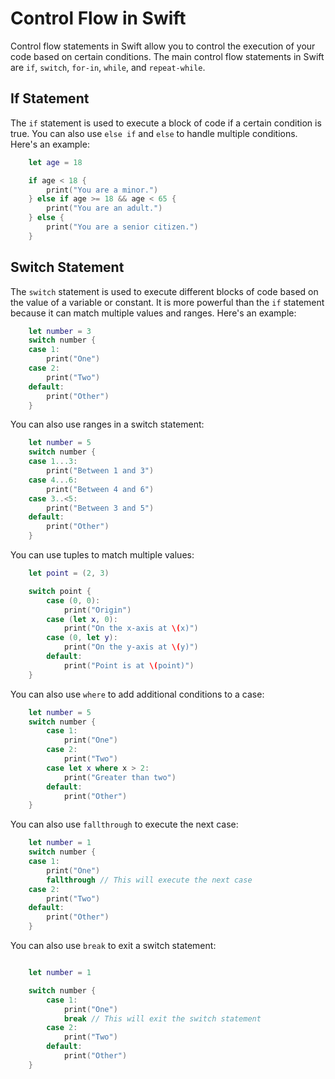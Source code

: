 # Control Flow in Swift

Control flow statements in Swift allow you to control the execution of your code based on certain conditions. The main control flow statements in Swift are `if`, `switch`, `for-in`, `while`, and `repeat-while`.

## If Statement

The `if` statement is used to execute a block of code if a certain condition is true. You can also use `else if` and `else` to handle multiple conditions. Here's an example:

```swift
    let age = 18

    if age < 18 {
        print("You are a minor.")
    } else if age >= 18 && age < 65 {
        print("You are an adult.")
    } else {
        print("You are a senior citizen.")
    }
```

## Switch Statement

The `switch` statement is used to execute different blocks of code based on the value of a variable or constant. It is more powerful than the `if` statement because it can match multiple values and ranges. Here's an example:

```swift
    let number = 3
    switch number {
    case 1:
        print("One")
    case 2:
        print("Two")
    default:
        print("Other")
    }
```
You can also use ranges in a switch statement:

```swift
    let number = 5
    switch number {
    case 1...3:
        print("Between 1 and 3")
    case 4...6:
        print("Between 4 and 6")
    case 3..<5:
        print("Between 3 and 5")
    default:
        print("Other")
    }
```
You can use tuples to match multiple values:

```swift
    let point = (2, 3)

    switch point {
        case (0, 0):
            print("Origin")
        case (let x, 0):
            print("On the x-axis at \(x)")
        case (0, let y):
            print("On the y-axis at \(y)")
        default:
            print("Point is at \(point)")
    }
```

You can also use `where` to add additional conditions to a case:

```swift
    let number = 5
    switch number {
        case 1:
            print("One")
        case 2:
            print("Two")
        case let x where x > 2:
            print("Greater than two")
        default:
            print("Other")
    }
```

You can also use `fallthrough` to execute the next case:

```swift
    let number = 1
    switch number {
    case 1:
        print("One")
        fallthrough // This will execute the next case
    case 2:
        print("Two")
    default:
        print("Other")
    }
```

You can also use `break` to exit a switch statement:

```swift

    let number = 1

    switch number {
        case 1:
            print("One")
            break // This will exit the switch statement
        case 2:
            print("Two")
        default:
            print("Other")
    }
```